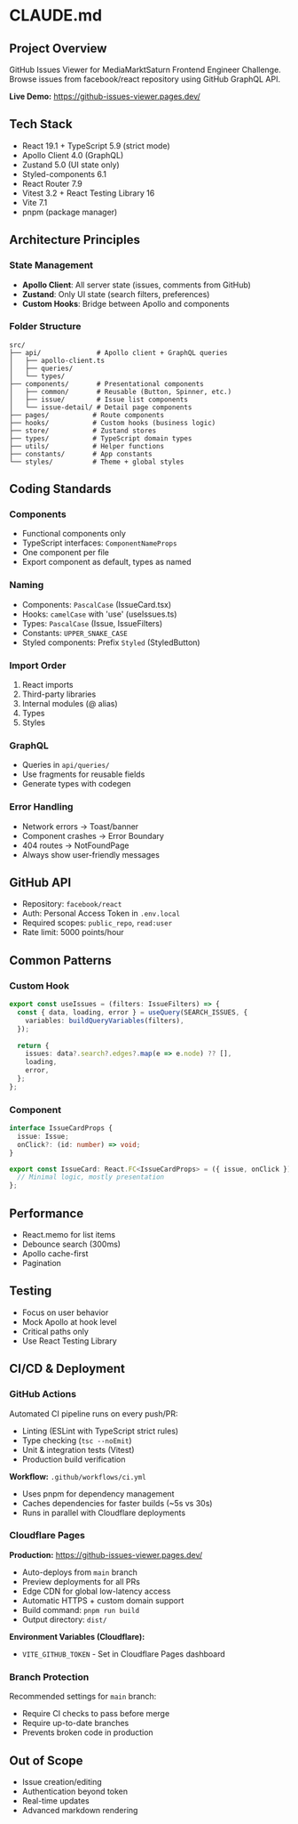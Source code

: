# CLAUDE.md

## Project Overview
GitHub Issues Viewer for MediaMarktSaturn Frontend Engineer Challenge.
Browse issues from facebook/react repository using GitHub GraphQL API.

**Live Demo:** https://github-issues-viewer.pages.dev/

## Tech Stack
- React 19.1 + TypeScript 5.9 (strict mode)
- Apollo Client 4.0 (GraphQL)
- Zustand 5.0 (UI state only)
- Styled-components 6.1
- React Router 7.9
- Vitest 3.2 + React Testing Library 16
- Vite 7.1
- pnpm (package manager)

## Architecture Principles

### State Management
- **Apollo Client**: All server state (issues, comments from GitHub)
- **Zustand**: Only UI state (search filters, preferences)
- **Custom Hooks**: Bridge between Apollo and components

### Folder Structure
```
src/
├── api/              # Apollo client + GraphQL queries
│   ├── apollo-client.ts
│   ├── queries/
│   └── types/
├── components/       # Presentational components
│   ├── common/       # Reusable (Button, Spinner, etc.)
│   ├── issue/        # Issue list components
│   └── issue-detail/ # Detail page components
├── pages/           # Route components
├── hooks/           # Custom hooks (business logic)
├── store/           # Zustand stores
├── types/           # TypeScript domain types
├── utils/           # Helper functions
├── constants/       # App constants
└── styles/          # Theme + global styles
```

## Coding Standards

### Components
- Functional components only
- TypeScript interfaces: `ComponentNameProps`
- One component per file
- Export component as default, types as named

### Naming
- Components: `PascalCase` (IssueCard.tsx)
- Hooks: `camelCase` with 'use' (useIssues.ts)
- Types: `PascalCase` (Issue, IssueFilters)
- Constants: `UPPER_SNAKE_CASE`
- Styled components: Prefix `Styled` (StyledButton)

### Import Order
1. React imports
2. Third-party libraries
3. Internal modules (@ alias)
4. Types
5. Styles

### GraphQL
- Queries in `api/queries/`
- Use fragments for reusable fields
- Generate types with codegen

### Error Handling
- Network errors → Toast/banner
- Component crashes → Error Boundary
- 404 routes → NotFoundPage
- Always show user-friendly messages

## GitHub API
- Repository: `facebook/react`
- Auth: Personal Access Token in `.env.local`
- Required scopes: `public_repo`, `read:user`
- Rate limit: 5000 points/hour

## Common Patterns

### Custom Hook
```typescript
export const useIssues = (filters: IssueFilters) => {
  const { data, loading, error } = useQuery(SEARCH_ISSUES, {
    variables: buildQueryVariables(filters),
  });
  
  return {
    issues: data?.search?.edges?.map(e => e.node) ?? [],
    loading,
    error,
  };
};
```

### Component
```typescript
interface IssueCardProps {
  issue: Issue;
  onClick?: (id: number) => void;
}

export const IssueCard: React.FC<IssueCardProps> = ({ issue, onClick }) => {
  // Minimal logic, mostly presentation
};
```

## Performance
- React.memo for list items
- Debounce search (300ms)
- Apollo cache-first
- Pagination

## Testing
- Focus on user behavior
- Mock Apollo at hook level
- Critical paths only
- Use React Testing Library

## CI/CD & Deployment

### GitHub Actions
Automated CI pipeline runs on every push/PR:
- Linting (ESLint with TypeScript strict rules)
- Type checking (`tsc --noEmit`)
- Unit & integration tests (Vitest)
- Production build verification

**Workflow:** `.github/workflows/ci.yml`
- Uses pnpm for dependency management
- Caches dependencies for faster builds (~5s vs 30s)
- Runs in parallel with Cloudflare deployments

### Cloudflare Pages
**Production:** https://github-issues-viewer.pages.dev/

- Auto-deploys from `main` branch
- Preview deployments for all PRs
- Edge CDN for global low-latency access
- Automatic HTTPS + custom domain support
- Build command: `pnpm run build`
- Output directory: `dist/`

**Environment Variables (Cloudflare):**
- `VITE_GITHUB_TOKEN` - Set in Cloudflare Pages dashboard

### Branch Protection
Recommended settings for `main` branch:
- Require CI checks to pass before merge
- Require up-to-date branches
- Prevents broken code in production

## Out of Scope
- Issue creation/editing
- Authentication beyond token
- Real-time updates
- Advanced markdown rendering
